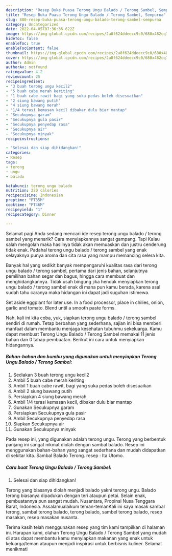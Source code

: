```yaml
---
description: "Resep Buka Puasa Terong Ungu Balado / Terong Sambel, Sempurna"
title: "Resep Buka Puasa Terong Ungu Balado / Terong Sambel, Sempurna"
slug: 880-resep-buka-puasa-terong-ungu-balado-terong-sambel-sempurna
category: Uncategorized
date: 2022-04-05T07:36:36.622Z
image: https://img-global.cpcdn.com/recipes/2a8f624ddeecc9c0/680x482cq70/terong-ungu-balado-terong-sambel-foto-resep-utama.jpg
hideToc: false
enableToc: true
enableTocContent: false
thumbnail: https://img-global.cpcdn.com/recipes/2a8f624ddeecc9c0/680x482cq70/terong-ungu-balado-terong-sambel-foto-resep-utama.jpg
cover: https://img-global.cpcdn.com/recipes/2a8f624ddeecc9c0/680x482cq70/terong-ungu-balado-terong-sambel-foto-resep-utama.jpg
author: Admin
authorAv: notfound
ratingvalue: 4.2
reviewcount: 25
recipeingredient:
- "3 buah terong ungu kecil2"
- "5 buah cabe merah keriting"
- "1 buah cabe rawit bagi yang suka pedas boleh disesuaikan"
- "2 siung bawang putih"
- "4 siung bawang merah"
- "1/4 terasi kemasan kecil dibakar dulu biar mantap"
- "Secukupnya garam"
- "Secukupnya gula pasir"
- "Secukupnya penyedap rasa"
- "Secukupnya air"
- "Secukupnya minyak"
recipeinstructions:

- "Selesai dan siap dihidangkan!"
categories:
- Resep
tags:
- terong
- ungu
- balado

katakunci: terong ungu balado 
nutrition: 220 calories
recipecuisine: Indonesian
preptime: "PT35M"
cooktime: "PT46M"
recipeyield: "1"
recipecategory: Dinner

---
```



Selamat pagi Anda sedang mencari ide resep terong ungu balado / terong sambel yang menarik? Cara menyiapkannya sangat gampang. Tapi Kalau salah mengolah maka hasilnya tidak akan memuaskan dan justru cenderung tidak enak. Padahal terong ungu balado / terong sambel yang enak selayaknya punya aroma dan cita rasa yang mampu memancing selera kita.


Banyak hal yang sedikit banyak mempengaruhi kualitas rasa dari terong ungu balado / terong sambel, pertama dari jenis bahan, selanjutnya pemilihan bahan segar dan bagus, hingga cara membuat dan menghidangkannya. Tidak usah bingung jika hendak menyiapkan terong ungu balado / terong sambel enak di mana pun kamu berada, karena asal sudah tahu caranya maka hidangan ini dapat jadi suguhan istimewa.

Set aside eggplant for later use. In a food processor, place in chilies, onion, garlic and tomato. Blend until a smooth paste forms.


Nah, kali ini kita coba, yuk, siapkan terong ungu balado / terong sambel sendiri di rumah. Tetap berbahan yang sederhana, sajian ini bisa memberi manfaat dalam membantu menjaga kesehatan tubuhmu sekeluarga. Kamu dapat membuat Terong Ungu Balado / Terong Sambel memakai 11 jenis bahan dan 0 tahap pembuatan. Berikut ini cara untuk menyiapkan hidangannya.

<!--inarticleads1-->

##### Bahan-bahan dan bumbu yang digunakan untuk menyiapkan Terong Ungu Balado / Terong Sambel:

1. Sediakan 3 buah terong ungu kecil2
1. Ambil 5 buah cabe merah keriting
1. Ambil 1 buah cabe rawit, bagi yang suka pedas boleh disesuaikan
1. Ambil 2 siung bawang putih
1. Persiapkan 4 siung bawang merah
1. Ambil 1/4 terasi kemasan kecil, dibakar dulu biar mantap
1. Gunakan Secukupnya garam
1. Persiapkan Secukupnya gula pasir
1. Ambil Secukupnya penyedap rasa
1. Siapkan Secukupnya air
1. Gunakan Secukupnya minyak


Pada resep ini, yang digunakan adalah terong ungu. Terong yang berbentuk panjang ini sangat nikmat diolah dengan sambal balado. Resep ini menggunakan bahan-bahan yang sangat sederhana dan mudah didapatkan di sekitar kita. Sambal Balado Terong. resep : Ita Utomo. 

<!--inarticleads2-->

##### Cara buat Terong Ungu Balado / Terong Sambel:


1. Selesai dan siap dihidangkan!

Terong yang biasanya diolah menjadi balado yakni terong ungu. Balado terong biasanya dipadukan dengan teri ataupun petai. Selain enak, pembuatannya pun sangat mudah. Nusantara, Propinsi Nusa Tenggara Barat, Indonesia. Assalamualaikum teman-temanKali ini saya masak sambal terong, sambal terong balado, terong balado, sambel terong balado, resep masakan, resep masakan nusanta. 

Terima kasih telah menggunakan resep yang tim kami tampilkan di halaman ini. Harapan kami, olahan Terong Ungu Balado / Terong Sambel yang mudah di atas dapat membantu kamu menyiapkan makanan yang enak untuk keluarga/teman ataupun menjadi inspirasi untuk berbisnis kuliner. Selamat menikmati
